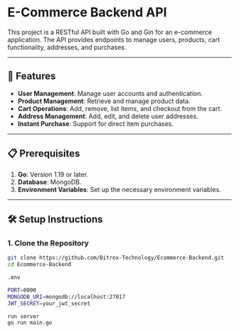 # E-Commerce Backend API

This project is a RESTful API built with Go and Gin for an e-commerce application. The API provides endpoints to manage users, products, cart functionality, addresses, and purchases.

---

## 🚀 Features

- **User Management**: Manage user accounts and authentication.
- **Product Management**: Retrieve and manage product data.
- **Cart Operations**: Add, remove, list items, and checkout from the cart.
- **Address Management**: Add, edit, and delete user addresses.
- **Instant Purchase**: Support for direct item purchases.

---

## 📋 Prerequisites

1. **Go**: Version 1.19 or later.
2. **Database**: MongoDB.
3. **Environment Variables**: Set up the necessary environment variables.

---

## 🛠 Setup Instructions

### 1. Clone the Repository

```bash
git clone https://github.com/Bitrox-Technology/Ecommerce-Backend.git
cd Ecommerce-Backend

.env

PORT=8000
MONGODB_URI=mongodb://localhost:27017
JWT_SECRET=your_jwt_secret

run server
go run main.go


